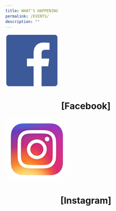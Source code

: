 ```yaml
---
title: WHAT'S HAPPENING
permalink: /EVENTS/
description: ""
---
```

<img src="/images/FB.jpg" 
     style="width:33%"> 
# <center>[Facebook]</center>
<img src="/images/IG.jpg" 
     style="width:40%">
		 
# 		 <center>[Instagram]</center>